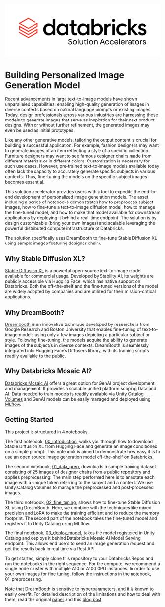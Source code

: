 <img src='https://github.com/databricks-industry-solutions/.github/raw/main/profile/solacc_logo_wide.png' width="1000" ></img>

# Building Personalized Image Generation Model
Recent advancements in large text-to-image models have shown unparalleled capabilities, enabling high-quality generation of images in diverse contexts based on natural language prompts or existing images. Today, design professionals across various industries are harnessing these models to generate images that serve as inspiration for their next product designs. With or without further refinement, the generated images may even be used as initial prototypes.

Like any other generative models, tailoring the output content is crucial for building a successful application. For example, fashion designers may want to generate images of an item reflecting a style of a specific collection. Furniture designers may want to see famous designer chairs made from different materials or in different colors. Customization is necessary for such use cases. However, pre-trained text-to-image models available today often lack the capacity to accurately generate specific subjects in various contexts. Thus, fine-tuning the models on the  specific subject images becomes essential.

This solution accelerator provides users with a tool to expedite the end-to-end development of personalized image generation models. The asset including a series of notebooks demonstrates how to preprocess subject images, how to fine-tune a text-to-image diffusion model, how to manage the fine-tuned model, and how to make that model available for downstream applications by deploying it behind a real-time endpoint. The solution is by design customizable (bring your own images) and scalable leveraging the powerful distributed compute infrastructure of Databricks.

The solution specifically uses DreamBooth to fine-tune Stable Diffusion XL using sample images featuring designer chairs.


## Why Stable Diffusion XL?
[Stable Diffusion XL](https://huggingface.co/stabilityai/stable-diffusion-xl-base-1.0/) is a powerful open-source text-to-image model available for commercial usage. Developed by Stability AI, its weights are publicly accessible via Hugging Face, which has native support on Databricks. Both the off-the-shelf and the fine-tuned versions of the model are widely adopted by companies and are utilized for their mission-critical applications.


## Why DreamBooth?
[Dreambooth](https://dreambooth.github.io/) is an innovative technique developed by researchers from Google Research and Boston University that enables fine-tuning of text-to-image models using only a few images depicting a particular subject or style. Following fine-tuning, the models acquire the ability to generate images of the subject/s in diverse contexts. DreamBooth is seamlessly integrated into Hugging Face’s Diffusers library, with its training scripts readily available to the public.


## Why Databricks Mosaic AI?
[Databricks Mosaic AI](https://www.databricks.com/product/machine-learning) offers a great option for GenAI project development and management. It provides a scalable unified platform scoping Data and AI. Data needed to train models is readily available via [Unity Catalog Volumes](https://www.databricks.com/product/unity-catalog) and GenAI models can be easily managed and deployed using [MLflow](https://www.databricks.com/product/managed-mlflow).


## Getting Started
This project is structured in 4 notebooks.  

The first notebook, [00_introduction](https://github.com/ryuta-yoshimatsu/personalized_image_generation/blob/main/notebooks/00_introduction.py), walks you through how to download Stable Diffusion XL from Hugging Face and generate an image conditioned on a simple prompt. This notebook is aimed to demonstrate how easy it is to use an open source image generation model off-the-shelf on Databricks. 

The second notebook,  [01_data_prep](https://github.com/ryuta-yoshimatsu/personalized_image_generation/blob/main/notebooks/01_data_prep.py), downloads a sample training dataset consisting of 25 images of designer chairs from a public repository and applies preprocessing. The main step performed here is to annotate each image with a unique token referring to the subject and a context. We use Unity Catalog Volumes to manage the preprocessed and post-processed images. 

The third notebook, [02_fine_tuning](https://github.com/ryuta-yoshimatsu/personalized_image_generation/blob/main/notebooks/02_fine_tuning.py), shows how to fine-tune Stable Diffusion XL using DreamBooth. Here, we combine with the techniques like mixed precision and LoRA to make the training efficient and to reduce the memory footprint. The second part of the notebook takes the fine-tuned model and registers it to Unity Catalog using MLflow. 
 
The final notebook, [03_deploy_model](https://github.com/ryuta-yoshimatsu/personalized_image_generation/blob/main/notebooks/03_deploy_model.py), takes the model registered in Unity Catalog and deploys it behind Databricks Mosaic AI Model Serving endpoint. This allows end users to send an image generation request and get the results back in real time via Rest API.  

To get started, simply clone this repository to your Databricks Repos and run the notebooks in the right sequence. For the compute, we recommend a single node cluster with multiple A10 or A100 GPU instances. In order to use your own images for fine tuning, follow the instructions in the notebook, 01_preprocessing. 

Note that DreamBooth is sensitive to hyperparameters, and it is known to easily overfit. For detailed description of the limitations and how to deal with them, read the original [paper](https://arxiv.org/abs/2208.12242) and this [blog post](https://huggingface.co/blog/dreambooth). 
